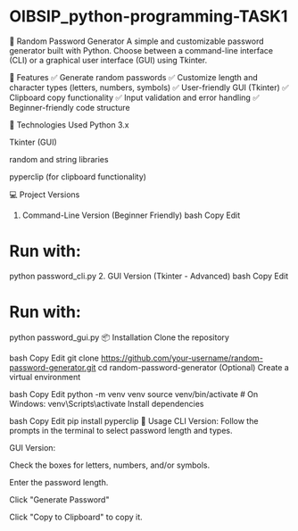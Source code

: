 # OIBSIP_python-programming-TASK1
🔐 Random Password Generator
A simple and customizable password generator built with Python. Choose between a command-line interface (CLI) or a graphical user interface (GUI) using Tkinter.

📌 Features
✅ Generate random passwords
✅ Customize length and character types (letters, numbers, symbols)
✅ User-friendly GUI (Tkinter)
✅ Clipboard copy functionality
✅ Input validation and error handling
✅ Beginner-friendly code structure

🧰 Technologies Used
Python 3.x

Tkinter (GUI)

random and string libraries

pyperclip (for clipboard functionality)

💻 Project Versions
1. Command-Line Version (Beginner Friendly)
bash
Copy
Edit
# Run with:
python password_cli.py
2. GUI Version (Tkinter - Advanced)
bash
Copy
Edit
# Run with:
python password_gui.py
📦 Installation
Clone the repository

bash
Copy
Edit
git clone https://github.com/your-username/random-password-generator.git
cd random-password-generator
(Optional) Create a virtual environment

bash
Copy
Edit
python -m venv venv
source venv/bin/activate  # On Windows: venv\Scripts\activate
Install dependencies

bash
Copy
Edit
pip install pyperclip
🚀 Usage
CLI Version: Follow the prompts in the terminal to select password length and types.

GUI Version:

Check the boxes for letters, numbers, and/or symbols.

Enter the password length.

Click "Generate Password"

Click "Copy to Clipboard" to copy it.

